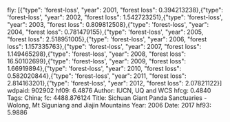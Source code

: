 fly: [{"type": 'forest-loss', "year": 2001, "forest loss": 0.394213238},{"type": 'forest-loss', "year": 2002, "forest loss": 1.542723251},{"type": 'forest-loss', "year": 2003, "forest loss": 0.809812508},{"type": 'forest-loss', "year": 2004, "forest loss": 0.781479155},{"type": 'forest-loss', "year": 2005, "forest loss": 2.518951005},{"type": 'forest-loss', "year": 2006, "forest loss": 1.157335763},{"type": 'forest-loss', "year": 2007, "forest loss": 1.149465298},{"type": 'forest-loss', "year": 2008, "forest loss": 16.50102699},{"type": 'forest-loss', "year": 2009, "forest loss": 1.66919894},{"type": 'forest-loss', "year": 2010, "forest loss": 0.582020844},{"type": 'forest-loss', "year": 2011, "forest loss": 2.814163201},{"type": 'forest-loss', "year": 2012, "forest loss": 2.07821122}]
wdpaid: 902902
hf09: 6.4876
Author: IUCN, UQ and WCS
hfcg: 0.4840
Tags: China;
fc: 4488.876124
Title: Sichuan Giant Panda Sanctuaries - Wolong, Mt Siguniang and Jiajin Mountains
Year: 2006
Date: 2017
hf93: 5.9886
